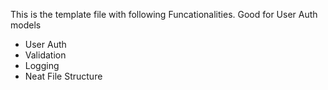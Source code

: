 This is the template file with following Funcationalities.
Good for User Auth models

- User Auth
- Validation
- Logging
- Neat File Structure

